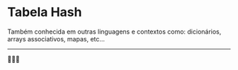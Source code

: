 # Tabela Hash

Também conhecida em outras linguagens e contextos como: dicionários, arrays associativos, mapas, etc...

---
🚧🚧🚧
